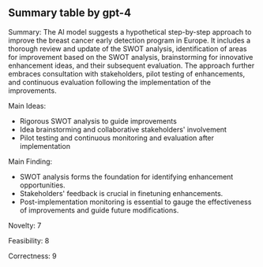 ## Summary table by gpt-4
Summary: 
The AI model suggests a hypothetical step-by-step approach to improve the breast cancer early detection program in Europe. It includes a thorough review and update of the SWOT analysis, identification of areas for improvement based on the SWOT analysis, brainstorming for innovative enhancement ideas, and their subsequent evaluation. The approach further embraces consultation with stakeholders, pilot testing of enhancements, and continuous evaluation following the implementation of the improvements.

Main Ideas: 
- Rigorous SWOT analysis to guide improvements
- Idea brainstorming and collaborative stakeholders' involvement
- Pilot testing and continuous monitoring and evaluation after implementation

Main Finding: 
- SWOT analysis forms the foundation for identifying enhancement opportunities.
- Stakeholders' feedback is crucial in finetuning enhancements.
- Post-implementation monitoring is essential to gauge the effectiveness of improvements and guide future modifications.

Novelty: 7 

Feasibility: 8

Correctness: 9
